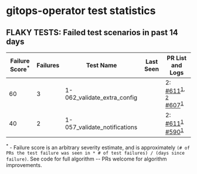 # gitops-operator test statistics
## FLAKY TESTS: Failed test scenarios in past 14 days
| Failure Score<sup>*</sup> | Failures | Test Name | Last Seen | PR List and Logs 
|---|---|---|---|---|
| 60 | 3 | 1-062_validate_extra_config  |  | 2: [#611](https://github.com/redhat-developer/gitops-operator/pull//611)<sup>[1](https://storage.googleapis.com/origin-ci-test/pr-logs/pull/redhat-developer_gitops-operator/611/pull-ci-redhat-developer-gitops-operator-master-v4.13-kuttl-parallel/1717025876928892928/build-log.txt), [2](https://storage.googleapis.com/origin-ci-test/pr-logs/pull/redhat-developer_gitops-operator/611/pull-ci-redhat-developer-gitops-operator-master-v4.13-kuttl-parallel/1716942103168159744/build-log.txt)</sup> [#607](https://github.com/redhat-developer/gitops-operator/pull//607)<sup>[1](https://storage.googleapis.com/origin-ci-test/pr-logs/pull/redhat-developer_gitops-operator/607/pull-ci-redhat-developer-gitops-operator-master-v4.13-kuttl-parallel/1715361042827055104/build-log.txt)</sup> 
| 40 | 2 | 1-057_validate_notifications  |  | 2: [#611](https://github.com/redhat-developer/gitops-operator/pull//611)<sup>[1](https://storage.googleapis.com/origin-ci-test/pr-logs/pull/redhat-developer_gitops-operator/611/pull-ci-redhat-developer-gitops-operator-master-v4.13-kuttl-parallel/1716942103168159744/build-log.txt)</sup> [#590](https://github.com/redhat-developer/gitops-operator/pull//590)<sup>[1](https://storage.googleapis.com/origin-ci-test/pr-logs/pull/redhat-developer_gitops-operator/590/pull-ci-redhat-developer-gitops-operator-master-v4.14-kuttl-parallel/1717514566679662592/build-log.txt)</sup> 



<sup>*</sup> - Failure score is an arbitrary severity estimate, and is approximately `(# of PRs the test failure was seen in * # of test failures) / (days since failure)`. See code for full algorithm -- PRs welcome for algorithm improvements.

